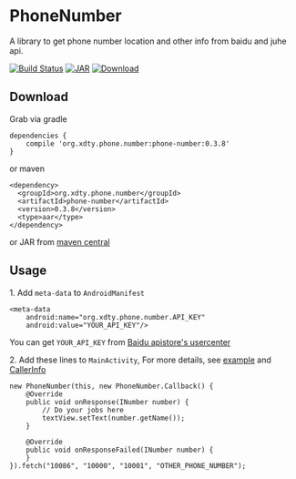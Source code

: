 # PhoneNumber
A library to get phone number location and other info from baidu and juhe api.


[![Build Status](https://travis-ci.org/xdtianyu/PhoneNumber.svg?branch=master)](https://travis-ci.org/xdtianyu/PhoneNumber)
[![JAR](https://img.shields.io/maven-central/v/org.xdty.phone.number/phone-number.svg)](http://central.maven.org/maven2/org/xdty/phone/number/phone-number/)
[![Download](https://api.bintray.com/packages/xdtianyu/maven/phone-number/images/download.svg)](https://bintray.com/xdtianyu/maven/phone-number/_latestVersion)

## Download

Grab via gradle

```
dependencies {
    compile 'org.xdty.phone.number:phone-number:0.3.8'
}
```

or maven

```
<dependency>
  <groupId>org.xdty.phone.number</groupId>
  <artifactId>phone-number</artifactId>
  <version>0.3.8</version>
  <type>aar</type>
</dependency>
```

or JAR from [maven central](http://central.maven.org/maven2/org/xdty/phone/number/phone-number/)

## Usage

1\. Add `meta-data` to `AndroidManifest`

```
<meta-data
    android:name="org.xdty.phone.number.API_KEY"
    android:value="YOUR_API_KEY"/>
```

You can get `YOUR_API_KEY` from [Baidu apistore's usercenter](http://apistore.baidu.com/astore/usercenter)

2\. Add these lines to `MainActivity`, For more details, see [example](https://github.com/xdtianyu/PhoneNumber/tree/master/example) and [CallerInfo](https://github.com/xdtianyu/CallerInfo)

```
new PhoneNumber(this, new PhoneNumber.Callback() {
    @Override
    public void onResponse(INumber number) {
        // Do your jobs here
        textView.setText(number.getName());
    }

    @Override
    public void onResponseFailed(INumber number) {
    }
}).fetch("10086", "10000", "10001", "OTHER_PHONE_NUMBER");
```
